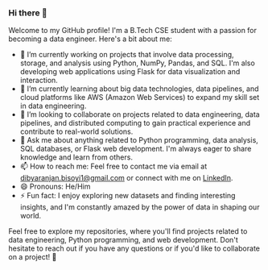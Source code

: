 ### Hi there 👋

Welcome to my GitHub profile! I'm a B.Tech CSE student with a passion for becoming a data engineer. Here's a bit about me:

- 🔭 I’m currently working on projects that involve data processing, storage, and analysis using Python, NumPy, Pandas, and SQL. I'm also developing web applications using Flask for data visualization and interaction.
- 🌱 I’m currently learning about big data technologies, data pipelines, and cloud platforms like AWS (Amazon Web Services) to expand my skill set in data engineering.
- 👯 I’m looking to collaborate on projects related to data engineering, data pipelines, and distributed computing to gain practical experience and contribute to real-world solutions.
- 💬 Ask me about anything related to Python programming, data analysis, SQL databases, or Flask web development. I'm always eager to share knowledge and learn from others.
- 📫 How to reach me: Feel free to contact me via email at [dibyaranjan.bisoyi1@gmail.com](mailto:your.email@example.com) or connect with me on [LinkedIn]([www.linkedin.com/in/dibya-ranjan-bisoyi](https://www.linkedin.com/in/dibya-ranjan-bisoyi/)).
- 😄 Pronouns: He/Him
- ⚡ Fun fact: I enjoy exploring new datasets and finding interesting insights, and I'm constantly amazed by the power of data in shaping our world.

Feel free to explore my repositories, where you'll find projects related to data engineering, Python programming, and web development. Don't hesitate to reach out if you have any questions or if you'd like to collaborate on a project! 🚀
